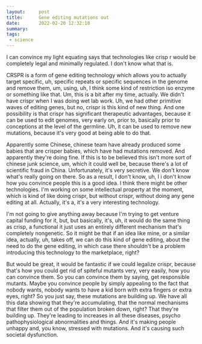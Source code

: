 ```yaml
---
layout:     post
title:      Gene editing mutations out
date:       2022-02-20 12:32:18
summary:    
tags:
 - science
---
```


I can convince my light equating says that technologies like crisp r would be completely legal and minimally regulated. I don't know what that is.

CRSPR is a form of gene editing technology which allows you to actually target specific, uh, specific repeats or specific sequences in the genome and remove them, um, using, uh, I think some kind of restriction iso enzyme or something like that. Um, this is a bit after my time, actually. We didn't have crispr when I was doing wet lab work. Uh, we had other primitive waves of editing genes, but no, crispr is this kind of new thing. And one possibility is that crispr has significant therapeutic advantages, because it can be used to edit genomes, very early on, prior to, basically prior to conceptions at the level of the germline. Uh, it can be used to remove new mutations, because it's very good at being able to do that.

Apparently some Chinese, chinese team have already produced some babies that are crisper babies, which have had mutations removed. And apparently they're doing fine. If this is to be believed this isn't more sort of chinese junk science, um, which it could well be, because there's a lot of scientific fraud in China. Unfortunately, it's very secretive. We don't know what's really going on there. So as a result, I don't know, uh, I i don't know how you convince people this is a good idea. I think there might be other technologies. I'm working on some intellectual property at the moment, which is kind of like doing crispr, but without crispr, without doing any gene editing at all. Actually, it's a, it's a very interesting technology. 

I'm not going to give anything away because I'm trying to get venture capital funding for it, but, but basically, it's, uh, it would do the same thing as crisp, a functional it just uses an entirely different mechanism that's completely nongenetic. So it might be that if an idea like mine, or a similar idea, actually, uh, takes off, we can do this kind of gene editing, about the need to do the gene editing, in which case there shouldn't be a problem introducing this technology to the marketplace, right?

But would be great, it would be fantastic if we could legalize crispr, because that's how you could get rid of spiteful mutants very, very easily, how you can convince them. So you can convince them by saying, get responsible mutants. Maybe you convince people by simply appealing to the fact that nobody wants, nobody wants to have a kid born with extra fingers or extra eyes, right? So you just say, these mutations are building up. We have all this data showing that they're accumulating, that the normal mechanisms that filter them out of the population broken down, right? That they're building up. They're leading to increases in all these diseases, psycho pathophysiological abnormalities and things. And it's making people unhappy and, you know, stressed with mutations. And it's causing such societal dysfunction.